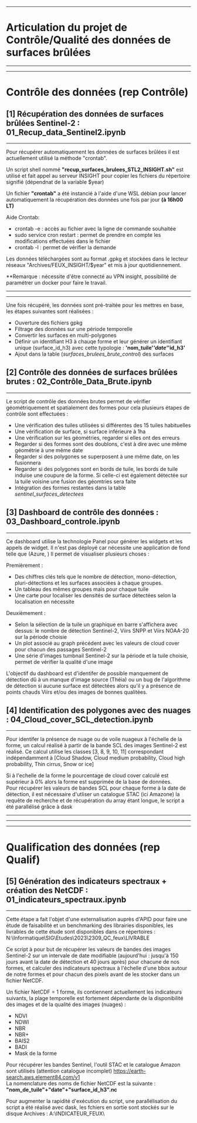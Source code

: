 ----------------------------------------------------------------------------------
# Articulation du projet de Contrôle/Qualité des données de surfaces brûlées
---------------------------------------------------------------------------------- 
---------------------------------------------------------------------------------

# Contrôle des données (rep Contrôle)

## [1] Récupération des données de surfaces brûlées Sentinel-2 : 01_Recup_data_Sentinel2.ipynb
---------------------------------------------------------------------------------- 

Pour récupérer automatiquement les données de surfaces brûlées il est actuellement utilisé la méthode "crontab".  

Un script shell nommé **"recup_surfaces_brulees_STL2_INSIGHT.sh"** est utilisé et fait appel au serveur INSIGHT pour copier les fichiers du répertoire signifié (dépendnat de la variable $year)  

Un fichier **"crontab"** a été instancié à l'aide d'une WSL débian pour lancer automatiquement la récupération des données une fois par jour **(à 16h00 LT)**

Aide Crontab:

* crontab -e : accès au fichier avec la ligne de commande souhaitée
* sudo service cron restart : permet de prendre en compte les modifications effectuées dans le fichier 
* crontab -l : permet de vérifier la demande 

Les données téléchargées sont au format .gpkg et stockées dans le lecteur réseaux "Archives/FEUX_INSIGHT/$year" et mis à jour quotidiennement.

**Remarque : nécessite d'être connecté au VPN insight, possibilité de paramétrer un docker pour faire le travail.  

-----------------------------------------------------------------------------------------------  
-----------------------------------------------------------------------------------------------   
Une fois récupéré, les données sont pré-traitée pour les mettres en base, les étapes suivantes sont réalisées :
- Ouverture des fichiers gpkg
- Filtrage des données sur une période temporelle
- Convertir les surfaces en multi-polygones
- Définir un identifiant H3 à chauqe forme et leur générer un identifiant unique (surface_id_h3) avec cette typologie : **'nom_tuile'_'date'_'id_h3'**
- Ajout dans la table (*surfaces_brulees_brute_control*) des surfaces 

## [2] Contrôle des données de surfaces brûlées brutes : 02_Contrôle_Data_Brute.ipynb
---------------------------------------------------------------------------------

Le script de contrôle des données brutes permet de vérifier géométriquement et spatialement des formes pour cela plusieurs étapes de contrôle sont effectuées :  
- Une vérification des tuiles utilisées si différentes des 15 tuiles habituelles 
- Une vérification de surface, si surface inférieure à 1ha
- Une vérification sur les géométries, regarder si elles ont des erreurs
- Regarder si des formes sont des doublons, c'est à dire avec une même géométrie à une même date
- Regarder si des polygones se superposent à une même date, on les fusionnera 
- Regarder si des polygones sont en bords de tuile, les bords de tuile induise une coupure de la forme. Si celle-ci est également détectée sur la tuile voisine une fusion des géomtries sera faite
- Intégration des formes restantes dans la table *sentinel_surfaces_detectees*  

## [3] Dashboard de contrôle des données : 03_Dashboard_controle.ipynb
---------------------------------------------------------------------------------

Ce dashboard utilise la technologie Panel pour générer les widgets et les appels de widget. Il n'est pas déployé car nécessite une application de fond telle que (Azure, )
Il permet de visualiser plusieurs choses :  

Premièrement :  

- Des chiffres clés tels que le nombre de détection, mono-détection, pluri-détections et les surfaces associées à chaque groupes.  
- Un tableau des mêmes groupes mais pour chaque tuile 
- Une carte pour localiser les densités de surface détectées selon la localisation en nécessite

Deuxièmement :  
- Selon la sélection de la tuile un graphique en barre s'affichera avec dessus: le nombre de détection Sentinel-2, Viirs SNPP et Viirs NOAA-20 sur la période choisie
- Un plot associé au graph précédent avec les valeurs de cloud cover pour chacun des passages Sentinel-2
- Une série d'images tumbnail Sentinel-2 sur la période et la tuile choisie, permet de vérifier la qualité d'une image 

L'objectif du dashboard est d'identifer de possible manquement de détection dû à un manque d'image source (Théia) ou un bug de l'algorithme de détection si aucune surface est détectées alors qu'il y a présence de points chauds Viirs et/ou des images de bonnes qualitées.

## [4] Identification des polygones avec des nuages : 04_Cloud_cover_SCL_detection.ipynb
---------------------------------------------------------------------------------

Pour identifer la présence de nuage ou de voile nuageux à l'échelle de la forme, un calcul réalisé à partir de la bande SCL des images Sentinel-2 est réalisé.
Ce calcul utilise les classes [3, 8, 9, 10, 11] correspondant indépendamment à [Cloud Shadow, Cloud medium probability, Cloud high probability, Thin cirrus, Snow or ice]

Si à l'echelle de la forme le pourcentage de cloud cover calculé est supérieur à 0% alors la forme est supprimée de la base de données.  
Pour récupérer les valeurs de bandes SCL pour chaque forme à la date de détection, il est nécessaire d'utliser un catalogue STAC (ici Amazone) la requête de recherche et de récupération du array étant longue, le script a été parallélisé grâce à dask

---------------------------------------------------------------------------------
---------------------------------------------------------------------------------
---------------------------------------------------------------------------------

# Qualification des données (rep Qualif)

## [5] Génération des indicateurs spectraux + création des NetCDF : 01_indicateurs_spectraux.ipynb   
---------------------------------------------------------------------------------

Cette étape a fait l'objet d'une externalisation auprès d'APID pour faire une étude de faisabilité et un benchmarking des librairies disponibles, les livrables de cette étude sont disponibles dans ce répertoires : N:\Informatique\SIG\Etudes\2023\2309_QC_feux\LIVRABLE  

Ce script à pour but de récupérer les valeurs de bandes des images Sentinel-2 sur un intervale de date modifiable (aujourd'hui : jusqu'à 150 jours avant la date de détection et 40 jours après) pour chacune de nos formes, et calculer des indicateurs spectraux à l'échelle d'une bbox autour de notre formes et pour chacun des pixels avant de les stocker dans un fichier NetCDF.  

Un fichier NetCDF = 1 forme, ils contiennent actuellement les indicateurs suivants, la plage temporelle est fortement dépendante de la disponibilité des images et de la qualité des images (nuages) :  

- NDVI
- NDWI
- NBR
- NBR+
- BAIS2
- BADI
- Mask de la forme

Pour récupérer les bandes Sentinel, l'outil STAC et le catalogue Amazon sont utilisés (attention catalogue incomplet) https://earth-search.aws.element84.com/v1  
La nomenclature des noms de fichier NetCDF est la suivante : **"nom_de_tuile"+"date"+"surface_id_h3".nc** 

Pour augmenter la rapidité d'exécution du script, une parallélisation du script a été réalisé avec dask, les fchiers en sortie sont stockés sur le disque Archives : A:\INDICATEUR_FEUX\